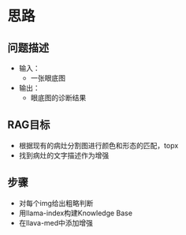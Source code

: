 # 思路
## 问题描述
 - 输入：
    - 一张眼底图
 - 输出：
    - 眼底图的诊断结果

## RAG目标
 - 根据现有的病灶分割图进行颜色和形态的匹配，topx
 - 找到病灶的文字描述作为增强

## 步骤
 - 对每个img给出粗略判断
 - 用llama-index构建Knowledge Base
 - 在llava-med中添加增强